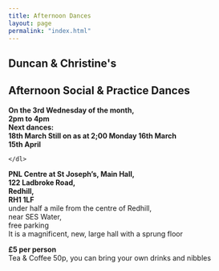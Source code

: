 ```yaml
---
title: Afternoon Dances
layout: page
permalink: "index.html"
---
```


<article class="grid_12 center-text">
<h2>Duncan & Christine's</h2>
<h2>Afternoon Social & Practice Dances</h2>
</article>

<article class="grid_6 center-text padded-bottom">
  <dl>
    <dl>
      <dt><strong>On the 3rd Wednesday of the month,</strong></dt>
    <dt><strong>2pm to 4pm</strong></dt>   
<dt><strong>Next dances:</strong></dt>
<dt><strong>18th March Still on as at 2;00 Monday 16th March</strong></dt>
<dt><strong>15th April</strong></dt>

    </dl>
  </dl>
</article>


<article class="grid_6 center-text padded-bottom">
  <dl>
    <dt><strong>PNL Centre at St Joseph’s,  Main Hall,</strong></dt>
<dt><strong>122 Ladbroke Road,</strong></dt>
<dt><strong>Redhill,</strong></dt>
<dt><strong>RH1 1LF</strong></dt>
<dt>under half a mile from the centre of Redhill,</dt>
<dt>near SES Water,</dt>
<dt>free parking</dt>
<dt>It is a magnificent, new, large hall with a sprung floor</dt>
  </dl>
</article>

<article class="grid_12 center-text padded-bottom">
<dl>
<dt><strong>£5 per person</strong></dt>
 <dt>Tea & Coffee 50p, you can bring your own drinks and nibbles</dt>
</dl>

</article>

